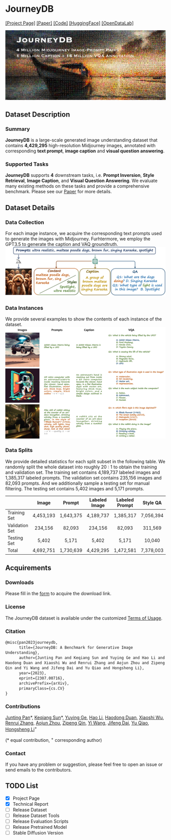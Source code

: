# JourneyDB

[[Project Page]](https://journeydb.github.io) [[Paper]](https://arxiv.org/abs/2307.00716) [[Code]](https://github.com/JourneyDB/JourneyDB) [[HuggingFace]](https://huggingface.co/datasets/JourneyDB/JourneyDB) [[OpenDataLab]]()

![image](./assets/jdb_teaser_small.jpg)

## Dataset Description

### Summary

**JourneyDB** is a large-scale generated image understanding dataset that contains **4,429,295** high-resolution Midjourney images, annotated with corresponding **text prompt**, **image caption** and **visual question answering**.

### Supported Tasks

**JourneyDB** supports **4** downstream tasks, i.e. **Prompt Inversion**, **Style Retrieval**, **Image Caption**, and **Visual Question Answering**. We evaluate many existing methods on these tasks and provide a comprehensive benchmark. Please see our [Paper](https://arxiv.org/abs/2307.00716) for more details.

## Dataset Details

### Data Collection
For each image instance, we acquire the corresponding text prompts used to generate the images with Midjourney. Furhtermore, we employ the GPT3.5 to generate the caption and VAQ groundtruth.
![image](./assets/jdb_data_collection.jpg)

### Data Instances

We provide several examples to show the contents of each instance of the dataset. 
![image](./assets/jdb_samples_small.jpeg)

### Data Splits
We provide detailed statistics for each split subset in the following table. We randomly split the whole dataset into roughly 20 : 1 to obtain the training and validation set. The training set contains 4,189,737 labeled images and 1,385,317 labeled prompts. The validation set contains 235,156 images and 82,093 prompts. And we additionally sample a testing set for manual filtering. The testing set contains 5,402 images and 5,171 prompts.

|                |   Image   |   Prompt  | Labeled Image | Labeled Prompt |  Style QA | Content QA |
|----------------|:---------:|:---------:|:-------------:|:--------------:|:---------:|:----------:|
| Training Set   | 4,453,193 | 1,643,375 |   4,189,737   |    1,385,317   | 7,056,394 |  8,775,971 |
| Validation Set |  234,156  |   82,093  |    234,156    |     82,093     |  311,569  |   374,310  |
| Testing Set    |   5,402   |   5,171   |     5,402     |      5,171     |   10,040  |   11,369   |
| Total          | 4,692,751 | 1,730,639 |   4,429,295   |    1,472,581   | 7,378,003 |  9,161,650 |

## Acquirements

### Downloads

Please fill in the [form](https://docs.google.com/forms/d/e/1FAIpQLSeiciK0g0IA46_hFaitRhdpihhpjqt3helJNT68y-C8MfKhiQ/viewform?usp=sf_link) to acquire the download link.

### License

The JourneyDB dataset is available under the customized [Terms of Usage](./assets/Terms_of_Usage.md).

### Citation

```
@misc{pan2023journeydb,
      title={JourneyDB: A Benchmark for Generative Image Understanding}, 
      author={Junting Pan and Keqiang Sun and Yuying Ge and Hao Li and Haodong Duan and Xiaoshi Wu and Renrui Zhang and Aojun Zhou and Zipeng Qin and Yi Wang and Jifeng Dai and Yu Qiao and Hongsheng Li},
      year={2023},
      eprint={2307.00716},
      archivePrefix={arXiv},
      primaryClass={cs.CV}
}
```

### Contributions

[Junting Pan](https://junting.github.io)\*, [Keqiang Sun](https://keqiangsun.github.io)\*, [Yuying Ge](https://geyuying.github.io), [Hao Li](https://cpsxhao.github.io), [Haodong Duan](https://kennymckormick.github.io), [Xiaoshi Wu](https://github.com/tgxs002), [Renrui Zhang](https://github.com/ZrrSkywalker), [Aojun Zhou](https://scholar.google.com/citations?user=cC8lXi8AAAAJ&hl=en), [Zipeng Qin](https://www.linkedin.cn/incareer/in/zipeng-bruce-qin-846a65119), [Yi Wang](https://shepnerd.github.io), [Jifeng Dai](https://jifengdai.org), [Yu Qiao](http://mmlab.siat.ac.cn/yuqiao/), [Hongsheng Li](https://www.ee.cuhk.edu.hk/~hsli/)<sup>+</sup>

(\* equal contribution, <sup>+</sup> corresponding author)

### Contact
If you have any problem or suggestion, please feel free to open an issue or send emails to the contributors.

## TODO List
- [x] Project Page
- [x] Technical Report
- [ ] Release Dataset
- [ ] Release Dataset Tools
- [ ] Release Evaluation Scripts
- [ ] Release Pretrained Model
- [ ] Stable Diffusion Version